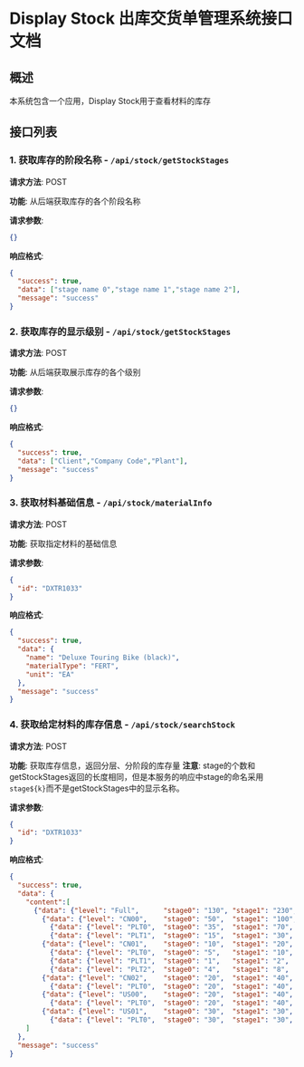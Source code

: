 # Display Stock 出库交货单管理系统接口文档

## 概述

本系统包含一个应用，Display Stock用于查看材料的库存

## 接口列表

### 1. 获取库存的阶段名称 - `/api/stock/getStockStages`

**请求方法**: POST

**功能**: 从后端获取库存的各个阶段名称

**请求参数**:
```json
{}
```

**响应格式**:
```json
{
  "success": true,
  "data": ["stage name 0","stage name 1","stage name 2"],
  "message": "success"
}
```

### 2. 获取库存的显示级别 - `/api/stock/getStockStages`

**请求方法**: POST

**功能**: 从后端获取展示库存的各个级别

**请求参数**:
```json
{}
```

**响应格式**:
```json
{
  "success": true,
  "data": ["Client","Company Code","Plant"],
  "message": "success"
}
```


### 3. 获取材料基础信息 - `/api/stock/materialInfo`

**请求方法**: POST

**功能**: 获取指定材料的基础信息

**请求参数**:
```json
{
  "id": "DXTR1033"
}
```

**响应格式**:
```json
{
  "success": true,
  "data": {
    "name": "Deluxe Touring Bike (black)",
    "materialType": "FERT",
    "unit": "EA"
  },
  "message": "success"
}
```

### 4. 获取给定材料的库存信息 - `/api/stock/searchStock`

**请求方法**: POST

**功能**: 获取库存信息，返回分层、分阶段的库存量
**注意**: stage的个数和getStockStages返回的长度相同，但是本服务的响应中stage的命名采用`stage${k}`而不是getStockStages中的显示名称。

**请求参数**:
```json
{
  "id": "DXTR1033"
}
```

**响应格式**:
```json
{
  "success": true,
  "data": {
    "content":[
      {"data": {"level": "Full",      "stage0": "130", "stage1": "230", "stage2": "0"}, "depth": 0},
        {"data": {"level": "CN00",    "stage0": "50",  "stage1": "100", "stage2": "0"}, "depth": 1},
          {"data": {"level": "PLT0",  "stage0": "35",  "stage1": "70",  "stage2": "0"}, "depth": 2},
          {"data": {"level": "PLT1",  "stage0": "15",  "stage1": "30",  "stage2": "0"}, "depth": 2},
        {"data": {"level": "CN01",    "stage0": "10",  "stage1": "20",  "stage2": "0"}, "depth": 1},
          {"data": {"level": "PLT0",  "stage0": "5",   "stage1": "10",  "stage2": "0"}, "depth": 2},
          {"data": {"level": "PLT1",  "stage0": "1",   "stage1": "2",   "stage2": "0"}, "depth": 2},
          {"data": {"level": "PLT2",  "stage0": "4",   "stage1": "8",   "stage2": "0"}, "depth": 2},
        {"data": {"level": "CN02",    "stage0": "20",  "stage1": "40",  "stage2": "0"}, "depth": 1},
          {"data": {"level": "PLT0",  "stage0": "20",  "stage1": "40",  "stage2": "0"}, "depth": 2},
        {"data": {"level": "US00",    "stage0": "20",  "stage1": "40",  "stage2": "0"}, "depth": 1},
          {"data": {"level": "PLT0",  "stage0": "20",  "stage1": "40",  "stage2": "0"}, "depth": 2},
        {"data": {"level": "US01",    "stage0": "30",  "stage1": "30",  "stage2": "0"}, "depth": 1},
          {"data": {"level": "PLT0",  "stage0": "30",  "stage1": "30",  "stage2": "0"}, "depth": 2},
    ]
  },
  "message": "success"
}
```